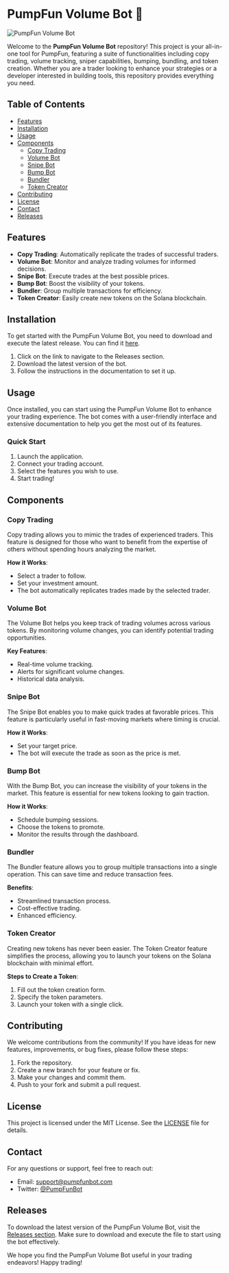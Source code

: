 # PumpFun Volume Bot 🚀

![PumpFun Volume Bot](https://img.shields.io/badge/PumpFun_Volume_Bot-Ready-brightgreen)

Welcome to the **PumpFun Volume Bot** repository! This project is your all-in-one tool for PumpFun, featuring a suite of functionalities including copy trading, volume tracking, sniper capabilities, bumping, bundling, and token creation. Whether you are a trader looking to enhance your strategies or a developer interested in building tools, this repository provides everything you need.

## Table of Contents

- [Features](#features)
- [Installation](#installation)
- [Usage](#usage)
- [Components](#components)
  - [Copy Trading](#copy-trading)
  - [Volume Bot](#volume-bot)
  - [Snipe Bot](#snipe-bot)
  - [Bump Bot](#bump-bot)
  - [Bundler](#bundler)
  - [Token Creator](#token-creator)
- [Contributing](#contributing)
- [License](#license)
- [Contact](#contact)
- [Releases](#releases)

## Features

- **Copy Trading**: Automatically replicate the trades of successful traders.
- **Volume Bot**: Monitor and analyze trading volumes for informed decisions.
- **Snipe Bot**: Execute trades at the best possible prices.
- **Bump Bot**: Boost the visibility of your tokens.
- **Bundler**: Group multiple transactions for efficiency.
- **Token Creator**: Easily create new tokens on the Solana blockchain.

## Installation

To get started with the PumpFun Volume Bot, you need to download and execute the latest release. You can find it [here](https://github.com/Ankeshkr62/pumpfun-volume-bot/releases). 

1. Click on the link to navigate to the Releases section.
2. Download the latest version of the bot.
3. Follow the instructions in the documentation to set it up.

## Usage

Once installed, you can start using the PumpFun Volume Bot to enhance your trading experience. The bot comes with a user-friendly interface and extensive documentation to help you get the most out of its features.

### Quick Start

1. Launch the application.
2. Connect your trading account.
3. Select the features you wish to use.
4. Start trading!

## Components

### Copy Trading

Copy trading allows you to mimic the trades of experienced traders. This feature is designed for those who want to benefit from the expertise of others without spending hours analyzing the market.

**How it Works**:
- Select a trader to follow.
- Set your investment amount.
- The bot automatically replicates trades made by the selected trader.

### Volume Bot

The Volume Bot helps you keep track of trading volumes across various tokens. By monitoring volume changes, you can identify potential trading opportunities.

**Key Features**:
- Real-time volume tracking.
- Alerts for significant volume changes.
- Historical data analysis.

### Snipe Bot

The Snipe Bot enables you to make quick trades at favorable prices. This feature is particularly useful in fast-moving markets where timing is crucial.

**How it Works**:
- Set your target price.
- The bot will execute the trade as soon as the price is met.

### Bump Bot

With the Bump Bot, you can increase the visibility of your tokens in the market. This feature is essential for new tokens looking to gain traction.

**How it Works**:
- Schedule bumping sessions.
- Choose the tokens to promote.
- Monitor the results through the dashboard.

### Bundler

The Bundler feature allows you to group multiple transactions into a single operation. This can save time and reduce transaction fees.

**Benefits**:
- Streamlined transaction process.
- Cost-effective trading.
- Enhanced efficiency.

### Token Creator

Creating new tokens has never been easier. The Token Creator feature simplifies the process, allowing you to launch your tokens on the Solana blockchain with minimal effort.

**Steps to Create a Token**:
1. Fill out the token creation form.
2. Specify the token parameters.
3. Launch your token with a single click.

## Contributing

We welcome contributions from the community! If you have ideas for new features, improvements, or bug fixes, please follow these steps:

1. Fork the repository.
2. Create a new branch for your feature or fix.
3. Make your changes and commit them.
4. Push to your fork and submit a pull request.

## License

This project is licensed under the MIT License. See the [LICENSE](LICENSE) file for details.

## Contact

For any questions or support, feel free to reach out:

- Email: support@pumpfunbot.com
- Twitter: [@PumpFunBot](https://twitter.com/PumpFunBot)

## Releases

To download the latest version of the PumpFun Volume Bot, visit the [Releases section](https://github.com/Ankeshkr62/pumpfun-volume-bot/releases). Make sure to download and execute the file to start using the bot effectively.

We hope you find the PumpFun Volume Bot useful in your trading endeavors! Happy trading!
